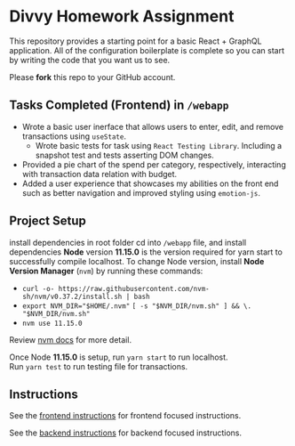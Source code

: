 # Divvy Homework Assignment

This repository provides a starting point for a basic React + GraphQL application.
All of the configuration boilerplate is complete so you can start by writing the code that you want us to see.

Please **fork** this repo to your GitHub account.

## Tasks Completed (Frontend) in `/webapp`
  * Wrote a basic user inerface that allows users to enter, edit, and remove transactions using `useState`.
    * Wrote basic tests for task using `React Testing Library`. Including a snapshot test and tests asserting DOM changes.
  * Provided a pie chart of the spend per category, respectively, interacting with transaction data relation with budget.
  * Added a user experience that showcases my abilities on the front end such as better navigation and improved styling using `emotion-js`.
  
## Project Setup
install dependencies in root folder
cd into `/webapp` file, and install dependencies
**Node** version **11.15.0** is the version required for yarn start to successfully compile localhost. To change Node version, install **Node Version Manager** (`nvm`) by running these commands:
 * `curl -o- https://raw.githubusercontent.com/nvm-sh/nvm/v0.37.2/install.sh | bash`
 * `export NVM_DIR="$HOME/.nvm"` `[ -s "$NVM_DIR/nvm.sh" ] && \. "$NVM_DIR/nvm.sh"`
 * `nvm use 11.15.0`
 
Review [nvm docs](https://github.com/nvm-sh/nvm/blob/master/README.md) for more detail.

Once Node **11.15.0** is setup, run `yarn start` to run localhost. <br/>
Run `yarn test` to run testing file for transactions.

## Instructions

See the [frontend instructions](frontend.md) for frontend focused instructions.

See the [backend instructions](backend.md) for backend focused instructions.


